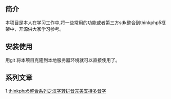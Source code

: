 
## 简介
本项目是本人在学习工作中,将一些常用的功能或者第三方sdk整合到thinkphp5框架中，开源供大家学习参考。

## 安装使用
用git 将本项目克隆到本地服务器环境就可以直接使用了。


## 系列文章
1.[thinkphp5整合系列之汉字转拼音完美支持多音字](https://blog.csdn.net/hillwooda/article/details/83502994)
